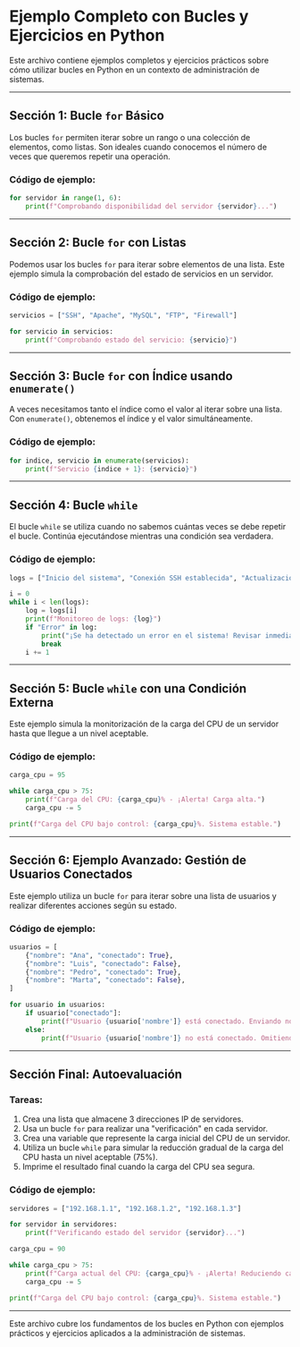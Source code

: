 
# Ejemplo Completo con Bucles y Ejercicios en Python

Este archivo contiene ejemplos completos y ejercicios prácticos sobre cómo utilizar bucles en Python en un contexto de administración de sistemas.

---

## Sección 1: Bucle `for` Básico

Los bucles `for` permiten iterar sobre un rango o una colección de elementos, como listas. Son ideales cuando conocemos el número de veces que queremos repetir una operación.

### Código de ejemplo:
```python
for servidor in range(1, 6):
    print(f"Comprobando disponibilidad del servidor {servidor}...")
```

---

## Sección 2: Bucle `for` con Listas

Podemos usar los bucles `for` para iterar sobre elementos de una lista. Este ejemplo simula la comprobación del estado de servicios en un servidor.

### Código de ejemplo:
```python
servicios = ["SSH", "Apache", "MySQL", "FTP", "Firewall"]

for servicio in servicios:
    print(f"Comprobando estado del servicio: {servicio}")
```

---

## Sección 3: Bucle `for` con Índice usando `enumerate()`

A veces necesitamos tanto el índice como el valor al iterar sobre una lista. Con `enumerate()`, obtenemos el índice y el valor simultáneamente.

### Código de ejemplo:
```python
for indice, servicio in enumerate(servicios):
    print(f"Servicio {indice + 1}: {servicio}")
```

---

## Sección 4: Bucle `while`

El bucle `while` se utiliza cuando no sabemos cuántas veces se debe repetir el bucle. Continúa ejecutándose mientras una condición sea verdadera.

### Código de ejemplo:
```python
logs = ["Inicio del sistema", "Conexión SSH establecida", "Actualización exitosa", "Error: Base de datos desconectada"]

i = 0
while i < len(logs):
    log = logs[i]
    print(f"Monitoreo de logs: {log}")
    if "Error" in log:
        print("¡Se ha detectado un error en el sistema! Revisar inmediatamente.")
        break
    i += 1
```

---

## Sección 5: Bucle `while` con una Condición Externa

Este ejemplo simula la monitorización de la carga del CPU de un servidor hasta que llegue a un nivel aceptable.

### Código de ejemplo:
```python
carga_cpu = 95

while carga_cpu > 75:
    print(f"Carga del CPU: {carga_cpu}% - ¡Alerta! Carga alta.")
    carga_cpu -= 5

print(f"Carga del CPU bajo control: {carga_cpu}%. Sistema estable.")
```

---

## Sección 6: Ejemplo Avanzado: Gestión de Usuarios Conectados

Este ejemplo utiliza un bucle `for` para iterar sobre una lista de usuarios y realizar diferentes acciones según su estado.

### Código de ejemplo:
```python
usuarios = [
    {"nombre": "Ana", "conectado": True},
    {"nombre": "Luis", "conectado": False},
    {"nombre": "Pedro", "conectado": True},
    {"nombre": "Marta", "conectado": False},
]

for usuario in usuarios:
    if usuario["conectado"]:
        print(f"Usuario {usuario['nombre']} está conectado. Enviando notificación de mantenimiento.")
    else:
        print(f"Usuario {usuario['nombre']} no está conectado. Omitiendo.")
```

---

## Sección Final: Autoevaluación

### Tareas:
1. Crea una lista que almacene 3 direcciones IP de servidores.
2. Usa un bucle `for` para realizar una "verificación" en cada servidor.
3. Crea una variable que represente la carga inicial del CPU de un servidor.
4. Utiliza un bucle `while` para simular la reducción gradual de la carga del CPU hasta un nivel aceptable (75%).
5. Imprime el resultado final cuando la carga del CPU sea segura.

### Código de ejemplo:
```python
servidores = ["192.168.1.1", "192.168.1.2", "192.168.1.3"]

for servidor in servidores:
    print(f"Verificando estado del servidor {servidor}...")

carga_cpu = 90

while carga_cpu > 75:
    print(f"Carga actual del CPU: {carga_cpu}% - ¡Alerta! Reduciendo carga.")
    carga_cpu -= 5

print(f"Carga del CPU bajo control: {carga_cpu}%. Sistema estable.")
```

---

Este archivo cubre los fundamentos de los bucles en Python con ejemplos prácticos y ejercicios aplicados a la administración de sistemas.
